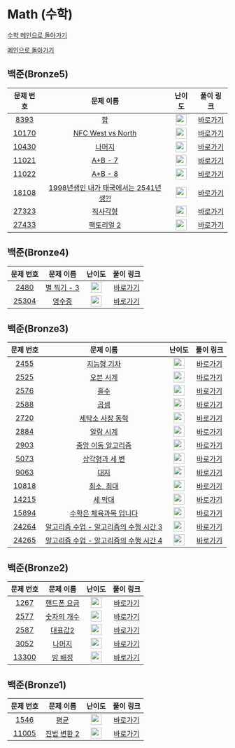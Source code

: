 # Math (수학)

[수학 메인으로 돌아가기](https://github.com/SSUHYUNKIM/Algorithm/blob/main/math/README.md)

[메인으로 돌아가기](https://github.com/SSUHYUNKIM/Algorithm)

## 백준(Bronze5)
|        문제 번호         |        문제 이름         |         난이도          |        풀이 링크         |          
| :-----: | :-----: | :-----: | :-----: |
| <a href="https://www.acmicpc.net/problem/8393" target="_blank">8393</a> | <a href="https://www.acmicpc.net/problem/8393" target="_blank">합</a> | <img height="25px" width="25px" src="https://static.solved.ac/tier_small/1.svg"/> | <a href="https://github.com/SSUHYUNKIM/Algorithm/blob/main/math/solution/Bronze/Bronze5/8393.cpp">바로가기</a> |
| <a href="https://www.acmicpc.net/problem/10170" target="_blank">10170</a> | <a href="https://www.acmicpc.net/problem/10170" target="_blank">NFC West vs North</a> | <img height="25px" width="25px" src="https://static.solved.ac/tier_small/1.svg"/> | <a href="https://github.com/SSUHYUNKIM/Algorithm/blob/main/math/solution/Bronze/Bronze5/10170.cpp">바로가기</a> |
| <a href="https://www.acmicpc.net/problem/10430" target="_blank">10430</a> | <a href="https://www.acmicpc.net/problem/10430" target="_blank">나머지</a> | <img height="25px" width="25px" src="https://static.solved.ac/tier_small/1.svg"/> | <a href="https://github.com/SSUHYUNKIM/Algorithm/blob/main/math/solution/Bronze/Bronze5/10430.cpp">바로가기</a> |
| <a href="https://www.acmicpc.net/problem/11021" target="_blank">11021</a> | <a href="https://www.acmicpc.net/problem/11021" target="_blank">A+B - 7</a> | <img height="25px" width="25px" src="https://static.solved.ac/tier_small/1.svg"/> | <a href="https://github.com/SSUHYUNKIM/Algorithm/blob/main/math/solution/Bronze/Bronze5/11021.cpp">바로가기</a> |
| <a href="https://www.acmicpc.net/problem/11022" target="_blank">11022</a> | <a href="https://www.acmicpc.net/problem/11022" target="_blank">A+B - 8</a> | <img height="25px" width="25px" src="https://static.solved.ac/tier_small/1.svg"/> | <a href="https://github.com/SSUHYUNKIM/Algorithm/blob/main/math/solution/Bronze/Bronze5/11022.cpp">바로가기</a> |
| <a href="https://www.acmicpc.net/problem/18108" target="_blank">18108</a> | <a href="https://www.acmicpc.net/problem/18108" target="_blank">1998년생인 내가 태국에서는 2541년생?!</a> | <img height="25px" width="25px" src="https://static.solved.ac/tier_small/1.svg"/> | <a href="https://github.com/SSUHYUNKIM/Algorithm/blob/main/math/solution/Bronze/Bronze5/18108.cpp">바로가기</a> |
| <a href="https://www.acmicpc.net/problem/27323" target="_blank">27323</a> | <a href="https://www.acmicpc.net/problem/27323" target="_blank">직사각형</a> | <img height="25px" width="25px" src="https://static.solved.ac/tier_small/1.svg"/> | <a href="https://github.com/SSUHYUNKIM/Algorithm/blob/main/math/solution/Bronze/Bronze5/27323.cpp">바로가기</a> |
| <a href="https://www.acmicpc.net/problem/27433" target="_blank">27433</a> | <a href="https://www.acmicpc.net/problem/27433" target="_blank">팩토리얼 2</a> | <img height="25px" width="25px" src="https://static.solved.ac/tier_small/1.svg"/> | <a href="https://github.com/SSUHYUNKIM/Algorithm/blob/main/math/solution/Bronze/Bronze5/27433.cpp">바로가기</a> |


## 백준(Bronze4)
|        문제 번호         |        문제 이름         |         난이도          |        풀이 링크         |          
| :-----: | :-----: | :-----: | :-----: |
| <a href="https://www.acmicpc.net/problem/2480" target="_blank">2480</a> | <a href="https://www.acmicpc.net/problem/2480" target="_blank">별 찍기 - 3</a> | <img height="25px" width="25px" src="https://static.solved.ac/tier_small/2.svg"/> | <a href="https://github.com/SSUHYUNKIM/Algorithm/blob/main/math/solution/Bronze/Bronze4/2480.cpp">바로가기</a> |
| <a href="https://www.acmicpc.net/problem/25304" target="_blank">25304</a> | <a href="https://www.acmicpc.net/problem/25304" target="_blank">영수증</a> | <img height="25px" width="25px" src="https://static.solved.ac/tier_small/2.svg"/> | <a href="https://github.com/SSUHYUNKIM/Algorithm/blob/main/math/solution/Bronze/Bronze4/25304.cpp">바로가기</a> |

## 백준(Bronze3)
|        문제 번호         |        문제 이름         |         난이도          |        풀이 링크         |          
| :-----: | :-----: | :-----: | :-----: |
| <a href="https://www.acmicpc.net/problem/2455" target="_blank">2455</a> | <a href="https://www.acmicpc.net/problem/2455" target="_blank">지능형 기차</a> | <img height="25px" width="25px" src="https://static.solved.ac/tier_small/3.svg"/> | <a href="https://github.com/SSUHYUNKIM/Algorithm/blob/main/math/solution/Bronze/Bronze3/2455.cpp">바로가기</a> |
| <a href="https://www.acmicpc.net/problem/2525" target="_blank">2525</a> | <a href="https://www.acmicpc.net/problem/2525" target="_blank">오븐 시계</a> | <img height="25px" width="25px" src="https://static.solved.ac/tier_small/3.svg"/> | <a href="https://github.com/SSUHYUNKIM/Algorithm/blob/main/math/solution/Bronze/Bronze3/2525.cpp">바로가기</a> |
| <a href="https://www.acmicpc.net/problem/2576" target="_blank">2576</a> | <a href="https://www.acmicpc.net/problem/2576" target="_blank">홀수</a> | <img height="25px" width="25px" src="https://static.solved.ac/tier_small/3.svg"/> | <a href="https://github.com/SSUHYUNKIM/Algorithm/blob/main/math/solution/Bronze/Bronze3/2576.cpp">바로가기</a> |
| <a href="https://www.acmicpc.net/problem/2588" target="_blank">2588</a> | <a href="https://www.acmicpc.net/problem/2588" target="_blank">곱셈</a> | <img height="25px" width="25px" src="https://static.solved.ac/tier_small/3.svg"/> | <a href="https://github.com/SSUHYUNKIM/Algorithm/blob/main/math/solution/Bronze/Bronze3/2588.cpp">바로가기</a> |
| <a href="https://www.acmicpc.net/problem/2720" target="_blank">2720</a> | <a href="https://www.acmicpc.net/problem/2720" target="_blank">세탁소 사장 동혁</a> | <img height="25px" width="25px" src="https://static.solved.ac/tier_small/3.svg"/> | <a href="https://github.com/SSUHYUNKIM/Algorithm/blob/main/math/solution/Bronze/Bronze3/2720.cpp">바로가기</a> |
| <a href="https://www.acmicpc.net/problem/2884" target="_blank">2884</a> | <a href="https://www.acmicpc.net/problem/2884" target="_blank">알람 시계</a> | <img height="25px" width="25px" src="https://static.solved.ac/tier_small/3.svg"/> | <a href="https://github.com/SSUHYUNKIM/Algorithm/blob/main/math/solution/Bronze/Bronze3/2884.cpp">바로가기</a> |
| <a href="https://www.acmicpc.net/problem/2903" target="_blank">2903</a> | <a href="https://www.acmicpc.net/problem/2903" target="_blank">중앙 이동 알고리즘</a> | <img height="25px" width="25px" src="https://static.solved.ac/tier_small/3.svg"/> | <a href="https://github.com/SSUHYUNKIM/Algorithm/blob/main/math/solution/Bronze/Bronze3/2903.cpp">바로가기</a> |
| <a href="https://www.acmicpc.net/problem/5073" target="_blank">5073</a> | <a href="https://www.acmicpc.net/problem/5073" target="_blank">삼각형과 세 변</a> | <img height="25px" width="25px" src="https://static.solved.ac/tier_small/3.svg"/> | <a href="https://github.com/SSUHYUNKIM/Algorithm/blob/main/math/solution/Bronze/Bronze3/5073.cpp">바로가기</a> |
| <a href="https://www.acmicpc.net/problem/9063" target="_blank">9063</a> | <a href="https://www.acmicpc.net/problem/9063" target="_blank">대지</a> | <img height="25px" width="25px" src="https://static.solved.ac/tier_small/3.svg"/> | <a href="https://github.com/SSUHYUNKIM/Algorithm/blob/main/math/solution/Bronze/Bronze3/9063.cpp">바로가기</a> |
| <a href="https://www.acmicpc.net/problem/10818" target="_blank">10818</a> | <a href="https://www.acmicpc.net/problem/10818" target="_blank">최소, 최대</a> | <img height="25px" width="25px" src="https://static.solved.ac/tier_small/3.svg"/> | <a href="https://github.com/SSUHYUNKIM/Algorithm/blob/main/math/solution/Bronze/Bronze3/10818.cpp">바로가기</a> |
| <a href="https://www.acmicpc.net/problem/14215" target="_blank">14215</a> | <a href="https://www.acmicpc.net/problem/14215" target="_blank">세 막대</a> | <img height="25px" width="25px" src="https://static.solved.ac/tier_small/3.svg"/> | <a href="https://github.com/SSUHYUNKIM/Algorithm/blob/main/math/solution/Bronze/Bronze3/14215.cpp">바로가기</a> |
| <a href="https://www.acmicpc.net/problem/15894" target="_blank">15894</a> | <a href="https://www.acmicpc.net/problem/15894" target="_blank">수학은 체육과목 입니다</a> | <img height="25px" width="25px" src="https://static.solved.ac/tier_small/3.svg"/> | <a href="https://github.com/SSUHYUNKIM/Algorithm/blob/main/math/solution/Bronze/Bronze3/15894.cpp">바로가기</a> |
| <a href="https://www.acmicpc.net/problem/24264" target="_blank">24264</a> | <a href="https://www.acmicpc.net/problem/24264" target="_blank">알고리즘 수업 - 알고리즘의 수행 시간 3</a> | <img height="25px" width="25px" src="https://static.solved.ac/tier_small/3.svg"/> | <a href="https://github.com/SSUHYUNKIM/Algorithm/blob/main/math/solution/Bronze/Bronze3/24264.cpp">바로가기</a> |
| <a href="https://www.acmicpc.net/problem/24265" target="_blank">24265</a> | <a href="https://www.acmicpc.net/problem/24265" target="_blank">알고리즘 수업 - 알고리즘의 수행 시간 4</a> | <img height="25px" width="25px" src="https://static.solved.ac/tier_small/3.svg"/> | <a href="https://github.com/SSUHYUNKIM/Algorithm/blob/main/math/solution/Bronze/Bronze3/24265.cpp">바로가기</a> |

## 백준(Bronze2)
|        문제 번호         |        문제 이름         |         난이도          |        풀이 링크         |          
| :-----: | :-----: | :-----: | :-----: |
| <a href="https://www.acmicpc.net/problem/1267" target="_blank">1267</a> | <a href="https://www.acmicpc.net/problem/1267" target="_blank">핸드폰 요금</a> | <img height="25px" width="25px" src="https://static.solved.ac/tier_small/4.svg"/> | <a href="https://github.com/SSUHYUNKIM/Algorithm/blob/main/math/solution/Bronze/Bronze2/1267.cpp">바로가기</a> |
| <a href="https://www.acmicpc.net/problem/2577" target="_blank">2577</a> | <a href="https://www.acmicpc.net/problem/2577" target="_blank">숫자의 개수</a> | <img height="25px" width="25px" src="https://static.solved.ac/tier_small/4.svg"/> | <a href="https://github.com/SSUHYUNKIM/Algorithm/blob/main/math/solution/Bronze/Bronze2/2577.cpp">바로가기</a> |
| <a href="https://www.acmicpc.net/problem/2587" target="_blank">2587</a> | <a href="https://www.acmicpc.net/problem/2587" target="_blank">대표값2</a> | <img height="25px" width="25px" src="https://static.solved.ac/tier_small/4.svg"/> | <a href="">바로가기</a> |
| <a href="https://www.acmicpc.net/problem/3052" target="_blank">3052</a> | <a href="https://www.acmicpc.net/problem/3052" target="_blank">나머지</a> | <img height="25px" width="25px" src="https://static.solved.ac/tier_small/4.svg"/> | <a href="https://github.com/SSUHYUNKIM/Algorithm/blob/main/math/solution/Bronze/Bronze2/3052.cpp">바로가기</a> |
| <a href="https://www.acmicpc.net/problem/13300" target="_blank">13300</a> | <a href="https://www.acmicpc.net/problem/13300" target="_blank">방 배정</a> | <img height="25px" width="25px" src="https://static.solved.ac/tier_small/4.svg"/> | <a href="https://github.com/SSUHYUNKIM/Algorithm/blob/main/math/solution/Bronze/Bronze2/13300.cpp">바로가기</a> |

## 백준(Bronze1)
|        문제 번호         |        문제 이름         |         난이도          |        풀이 링크         |          
| :-----: | :-----: | :-----: | :-----: |
| <a href="https://www.acmicpc.net/problem/1546" target="_blank">1546</a> | <a href="https://www.acmicpc.net/problem/1546" target="_blank">평균</a> | <img height="25px" width="25px" src="https://static.solved.ac/tier_small/5.svg"/> | <a href="https://github.com/SSUHYUNKIM/Algorithm/blob/main/math/solution/Bronze/Bronze1/1546.cpp">바로가기</a> |
| <a href="https://www.acmicpc.net/problem/11005" target="_blank">11005</a> | <a href="https://www.acmicpc.net/problem/11005" target="_blank">진법 변환 2</a> | <img height="25px" width="25px" src="https://static.solved.ac/tier_small/5.svg"/> | <a href="https://github.com/SSUHYUNKIM/Algorithm/blob/main/math/solution/Bronze/Bronze1/11005.cpp">바로가기</a> |